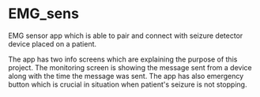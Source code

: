 # EMG_sens

EMG sensor app which is able to pair and connect with seizure detector device placed on a patient.

The app has two info screens which are explaining the purpose of this project. 
The monitoring screen is showing the message sent from a device along with the time the message was sent. 
The app has also emergency button which is crucial in situation when patient's seizure is not stopping.
